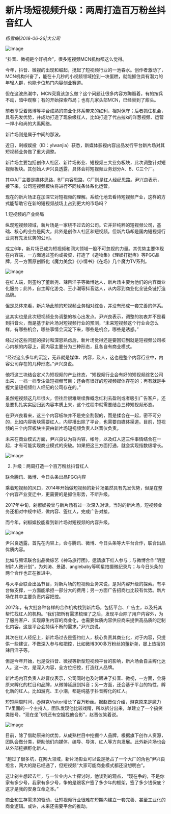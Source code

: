 # 新片场短视频升级：两周打造百万粉丝抖音红人

*杨雪梅|2018-06-26|大公司*

![Image](http://p9.pstatp.com/large/pgc-image/1530058561234cd49874c66)

“抖音、微视是个好机会”，很多短视频MCN机构都这么觉得。

今年，抖音、微视的出现和崛起，搅起了短视频行业的一池春水。创作者激动了，MCN机构兴奋了，能在十几秒的小视频领域抢到一块蛋糕，就能抓住具有潜力的年轻人群，也能卡位热门内容创业赛道。

但在这波热潮中，MCN究竟该怎么做？这个问题让很多内容方踟蹰着，有的按兵不动，暗中观察；有的开始探索布局；也有几家头部MCN，已经尝到了甜头。

前者享受着微博等平台成熟的商业化体系带来的红利，相对保守；后者抓住机会，具有先发优势，并成功打造了现象级红人，比如打造了代古拉k的洋葱视频、运营一禅小和尚的大禹网络。

新片场则是属于中间的那波。

近日，剁椒娱投（ID：ylwanjia）获悉，新媒体影视内容出品发行平台新片场对其短视频业务做了重大调整。

新片场主要包括创作人社区、新片场影业、短视频三大业务板块，此次调整针对短视频板块。其创始人尹兴良透露，具体会将短视频业务划分A、B、C三个厂。

其中A厂主要是媒体思路，B厂内容思路，C厂则是红人经纪思路。尹兴良表示，接下来，公司短视频板块将进行不同线条体系化运营。

现在的新片场正在加深它对短视频的理解。系统化地去看待短视频产业，这样的方式能帮助它在新的短视频战场上占到更大的市场吗？

1.短视频的产业终局

纵观短视频领域，新片场是一家绕不过去的公司。它并非纯粹的短视频公司，基础、核心的业务是网大，此外是创作人社区和短视频。但新片场却是国内短视频行业具有先发优势的公司。

成立6年，新片场已成为短视频和网大领域一股不可忽视的力量。其优势主要体现在内容端，一方面通过签约或投资，打造了《造物集》《理娱打挺疼》等PGC品牌，另一方面原创孵化《魔力美食》《小情书》《在场》几个魔力TV系列。

![Image](http://p3.pstatp.com/large/pgc-image/153005854750491fe3431c0)

在红人端，则签约了董新尧、辣目洋子等微博达人，新片场主要为他们的内容商业化服务；此外，自主孵化游克、王小潮等抖音达人，从内容到商业化全链条链打造品牌。

但是总体来看，新片场此前的短视频业务相对综合，并没有形成一套完善的体系。

这其实也是此次短视频业务调整的核心出发点。尹兴良表示，调整的初衷并不是看到抖音火，而是基于新片场对短视频行业的预测，“未来短视频这个行业会怎么样，有哪些机会，哪些事情会沉淀下来，哪些是机会，哪些是诱惑。”

经过对这些问题的探讨和深思熟虑后，新片场觉得还是要回归到就是短视频公司核心内核的内容上，而内容主要分为三种形态，且各自有商业模式。

“经过这么多年的沉淀，无非就是媒体、内容，及人，这也是整个内容行业中，内容公司存在的几种形态。”尹兴良说。

他将这三块结合定义为短视频的产业终态，“短视频行业会有好的短视频综艺公司出来，一档一档专注做短视频节目；还会有很好的短视频媒体存在的；再有就是手握大量短视频红人经纪的公司存在的。”

虽然短视频这几年很火，但往后很难继续靠概念红利去盈利或者吸引广告客户。还是要扎扎实实回归到内容本质上来，这个过程中就需要结合三种短视频形态。

在尹兴良看来，这三个内容板块并不是完全割裂的，而是揉合在一起，密不可分的，比如内容板块需要红人，内容播出除了平台，也需要自媒体渠道。目前，短视频的三个内容板块主要由新片场短视频负责人赵晋仪负责。

未来在商业模式方面，尹兴良认为将内容，帐号，以及红人这三件事情结合在一起，才有可能实现商业模式的突破。如果把这三方面打通，就会实现指数级增长。

![Image](http://p3.pstatp.com/large/pgc-image/1530058547245d9131a9dc4)

2. 升级：两周打造一个百万粉丝抖音红人

联合腾讯、微博、今日头条出品PGC内容

乘着短视频的风口，2014年开始做短视频的新片场虽然具有先发优势，但是在整个内容产业变迁中，更需要的是抓住形势，不断升级。

2017年中旬，剁椒娱投曾与新片场有过一次深入对话，当时的新片场，短视频业务还相对中规中矩，做内容、签红人，完成广告对接。

而今年，剁椒娱投能看到新片场对短视频的内容升级。

![Image](http://p1.pstatp.com/large/pgc-image/1530058547466f74ca75cb8)

尹兴良透露，首先在内容上，会与腾讯、微博、今日头条等大平台合作，联合出品优质内容。

比如与腾讯联合出品微综艺《神马旅行团》，邀请旗下红人参与；与微博合作“明星制片人微计划”，为刘涛、景甜、anglebaby等明星拍摄微纪录片；与今日头条的两个合作也正在推进中。

与大平台联合出品节目，对新片场的短视频业务来说，是对内容升级的探索。有平台做支撑，一方面能承担一部分大的费用；另一方面广告招商也比较有优势。新片场在其中主要负责内容把控。

2017年，有大批各种各样的合作机构找到新片场，包括平台、广告主，以及托其帮忙找红人的机构。“我们把所有需求梳理了之后，发现平台除了用户内容外，为了服务客户、实现原生内容的商业化，也需要优质内容供应商来提供高品质的定制化内容，这是平台会持续不断的需求。”尹兴良说。

其次在红人经纪上，新片场过去是签约红人，核心负责其商业化，对于内容，只提供一些建议，不做深入参与和把控，比如微博300多万粉丝的董新尧，屡上热搜的辣目洋子等。

但是今年开始，也是受抖音、微视等新型短视频平台的影响，新片场会自主孵化达人。这一次，是深入内容，全方位把控，打造红人品牌。

新片场内容负责人赵晋仪表示，公司同时也及时跟进了抖音、微视，一方面，会将原来孵化的栏目和品牌，从微博延展到抖音；另一方面，还会基于平台的特性，孵化新的红人。比如游克、王小潮，都是纯基于抖音孵化的红人。

短短两周时间，@游克Visitor增长了百万粉丝。据赵晋仪介绍，游克原来是魔力TV里面的一个主持人，团队发现他比较戏精，所以拆分出来，单建立了一个搞笑类账号。“现在坐飞机还有空姐找他合影”，赵晋仪笑着说。

![Image](http://p3.pstatp.com/large/pgc-image/15300585474978e078a5fa4)

目前，除了借助原来的优势，从成熟栏目中挖掘个人品牌，根据旗下创作人资源，团队会做分类，帮助他们向媒体、编导、导演、红人等方向发展。此外新片场也会从外部挖掘孵化新人。

“趟过了很多坑，在网大领域，新片场影业可以说是抢占了一个大厂的角色”尹兴良坦言，网大的路已经通了，但短视频“大家可能商业模式都还没想明白”。

这让剁主想起去年，与一位业内人士探讨时，他谈到的观点， “现在争的，不是你家有多少号，我家有多少号，争的是跟客户签了多少年的框架，签了多少钱保底？这才是我的安身立命之本。”

商业和生存需求的驱动，让短视频行业很难在短期内建立一套完善、甚至工业化的商业逻辑。或许，未来还需要平台的推动。

